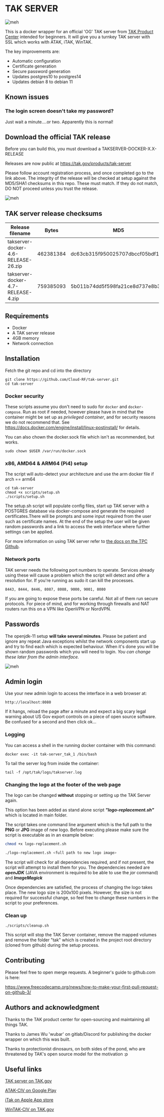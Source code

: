 # TAK SERVER

![meh](img/tak.jpg "TAK logo")

This is a docker wrapper for an official 'OG' TAK server from [TAK Product Center](https://tak.gov/) intended for beginners. It will give you a turnkey TAK server with SSL which works with ATAK, iTAK, WinTAK.

The key improvements are:
 - Automatic configuration 
 - Certificate generation
 - Secure password generation
 - Updates postgres10 to postgres14
 - Updates debian 8 to debian 11

 ## Known issues
 ### The login screen doesn't take my password?
 Just wait a minute....or two. Apparently this is normal!

## Download the official TAK release
Before you can build this, you must download a TAKSERVER-DOCKER-X.X-RELEASE 

Releases are now public at https://tak.gov/products/tak-server

Please follow account registration process, and once completed go to the link above. 
The integrity of the release will be checked at setup against the MD5/SHA1 checksums in this repo. These must match. If they do not match, DO NOT proceed unless you trust the release. 

![meh](img/tak-server-download.jpg "TAK release download")

## TAK server release checksums

| Release filename                             | Bytes | MD5 | SHA1 |
| ----------------------------------- | -- | -- | -- |
| takserver-docker-4.6-RELEASE-26.zip |  462381384 | dc63cb315f950025707dbccf05bdf183 | 7ca58221b8d35d40df906144c5834e6d9fa85b47 |
| takserver-docker-4.7-RELEASE-4.zip | 759385093 | 5b011b74dd5f598fa21ce8d737e8b3e6 | b688359659a05204202c21458132a64ec1ba0184 |



## Requirements
- Docker
- A TAK server release
- 4GB memory
- Network connection 

## Installation
Fetch the git repo and cd into the directory

    git clone https://github.com/Cloud-RF/tak-server.git
    cd tak-server

### Docker security

These scripts assume you don't need to sudo for `docker` and `docker-compose`.
Run as root if needed, however please have in mind that the container might be set up as _privileged container_, and for security reasons we do not recommend that.
See https://docs.docker.com/engine/install/linux-postinstall/ for details.

You can also chown the docker.sock file which isn't as recommended, but works.

    sudo chown $USER /var/run/docker.sock

### x86, AMD64 & ARM64 (Pi4) setup 
The script will auto-detect your architecture and use the arm docker file if arch == arm64

```
cd tak-server
chmod +x scripts/setup.sh
./scripts/setup.sh
```

The setup.sh script will populate config files, start up TAK server with a POSTGRES database via docker-compose and generate the required certificates.There will be prompts and some input required from the user such as certificate names. At the end of the setup the user will be given random passwords and a link to access the web interface where further settings can be applied.

For more information on using TAK server refer to [the docs on the TPC Github](https://github.com/TAK-Product-Center/Server/tree/main/src/docs).

### Network ports
TAK server needs the following port numbers to operate. Services already using these will cause a problem which the script will detect and offer a resolution for. If you're running as sudo it can kill the processes.

    8443, 8444, 8446, 8087, 8088, 9000, 9001, 8080

If you are going to expose these ports be careful. Not all of them run secure protocols. For piece of mind, and for working through firewalls and NAT routers run this on a VPN like OpenVPN or NordVPN. 

## Passwords
The openjdk-11 setup **will take several minutes**. Please be patient and ignore any repeat Java exceptions whilst the network components start up and try to find each which is expected behaviour. When it's done you will be shown random passwords which you will need to login. *You can change these later from the admin interface.*

![meh](img/takserverpasswords.jpg "TAK server passwords")

## Admin login
Use your new admin login to access the interface in a web browser at:

    http://localhost:8080

If it hangs, reload the page after a minute and expect a big scary legal warning about US Gov export controls on a piece of open source software. Be confused for a second and then click ok...


### Logging
You can access a shell in the running docker container with this command:

    docker exec -it tak-server_tak_1 /bin/bash

To tail the server log from inside the container:

    tail -f /opt/tak/logs/takserver.log

### Changing the logo at the footer of the web page

The logo can be changed **without** stopping or setting up the TAK Server again.

This option has been added as stand alone script __*"logo-replacement.sh"*__ which is located in main folder.

The script takes one command line argument which is the full path to the **PNG** or **JPG** image of new logo. Before executing please make sure the script is executable as in an example below:

```bash
chmod +x logo-replacement.sh

./logo-replacement.sh <full path to new logo image>
````

The script will check for all dependencies required, and if not present, the script will attempt to install them for you. The dependencies needed are __*openJDK*__ (JAVA environment is required to be able to use the *jar* command) and __*ImageMagick*__

Once dependencies are satisfied, the process of changing the logo takes place. The new logo size is 200x100 pixels. However, the size is not required for successful change, so feel free to change these numbers in the script to your preferences.

### Clean up
```
./scripts/cleanup.sh
```

This script will stop the TAK Server container, remove the mapped volumes and remove the folder "tak" which is created in the project root directory (cloned from github) during the setup process. 

## Contributing
Please feel free to open merge requests. A beginner's guide to github.com is here:

 https://www.freecodecamp.org/news/how-to-make-your-first-pull-request-on-github-3/

## Authors and acknowledgment
Thanks to the TAK product center for open-sourcing and maintaining all things TAK. 

Thanks to James Wu 'wubar' on gitlab/Discord for publishing the docker wrapper on which this was built.

Thanks to protectionist dinosaurs, on both sides of the pond, who are threatened by TAK's open source model for the motivation :p

## Useful links

[TAK server on TAK.gov](https://tak.gov/products/tak-server)

[ATAK-CIV on Google Play](https://play.google.com/store/apps/details?id=com.atakmap.app.civ&hl=en_GB&gl=US)

[iTak on Apple App store](https://apps.apple.com/my/app/itak/id1561656396)

[WinTAK-CIV on TAK.gov](https://tak.gov/products/wintak-civ)

